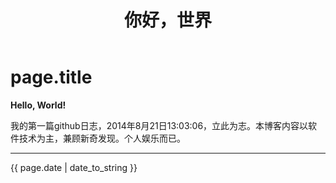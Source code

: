 ﻿---
layout: default
title: 你好，世界
---

# page.title

**Hello, World!**

我的第一篇github日志，2014年8月21日13:03:06，立此为志。本博客内容以软件技术为主，兼顾新奇发现。个人娱乐而已。

-------------------------------------------------------------
{{ page.date | date_to_string }}